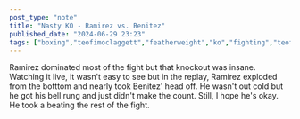 ```yaml
---
post_type: "note" 
title: "Nasty KO - Ramirez vs. Benitez"
published_date: "2024-06-29 23:23"
tags: ["boxing","teofimoclaggett","featherweight","ko","fighting","teofimo","claggett"]
---
```


Ramirez dominated most of the fight but that knockout was insane. Watching it live, it wasn't easy to see but in the replay, Ramirez exploded from the botttom and nearly took Benitez' head off. He wasn't out cold but he got his bell rung and just didn't make the count. Still, I hope he's okay. He took a beating the rest of the fight. 
